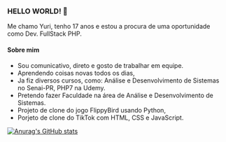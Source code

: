### HELLO WORLD! 👋
  Me chamo Yuri, tenho 17 anos e estou a procura de uma oportunidade como Dev. FullStack PHP.

#### Sobre mim 
  
  - Sou comunicativo, direto e gosto de trabalhar em equipe.
  - Aprendendo coisas novas todos os dias,
  - Ja fiz diversos cursos, como: Análise e Desenvolvimento de Sistemas no Senai-PR, PHP7 na Udemy.
  - Pretendo fazer Faculdade na área de Análise e Desenvolvimento de Sistemas.
  - Projeto de clone do jogo FlippyBird usando Python,
  - Porjeto de clone do TikTok com HTML, CSS e JavaScript.

[![Anurag's GitHub stats](https://github-readme-stats.vercel.app/api?username=YuriiTerezin&show_icons=true&theme=dark)](https://github.com/anuraghazra/github-readme-stats)
